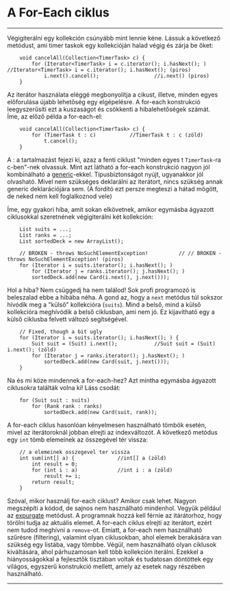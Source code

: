 A For-Each ciklus
=================

---

Végigiterálni egy kollekción csúnyább mint lennie kéne. Lássuk a következő metódust, ami timer taskok egy kollekcióján halad végig és zárja be őket:

    	void cancelAll(Collection<TimerTask> c) {
    		for (Iterator<TimerTask> i = c.iterator(); i.hasNext(); )	//Iterator<TimerTask> i = c.iterator(); i.hasNext(); (piros)
    			i.next().cancel();					//i.next() (piros)
    	}

Az iterátor használata eléggé megbonyolítja a cikust, illetve, minden egyes előforulása újabb lehetőség egy elgépelésre. A for-each konstrukció leegyszerűsíti ezt a kuszaságot és csökkenti a hibalehetőségek számát. Íme, az előző példa a for-each-el:

    	void cancelAll(Collection<TimerTask> c) {
    		for (TimerTask t : c)			//TimerTask t : c (zöld)
    			t.cancel();
    	}

A : a tartalmazást fejezi ki, azaz a fenti ciklust "minden egyes t `TimerTask`-ra c-ben"-nek olvassuk. Mint azt látható a for-each konstrukció nagyon jól kombinálható a [generic](./generics.html "Generics")-ekkel. Típusbiztonságot nyújt, ugyanakkor jól olvasható. Mivel nem szükséges deklarálni az iterátort, nincs szükség annak generic deklarációjára sem. (A fordító ezt persze megteszi a hátad mögött, de neked nem kell foglalkoznod vele)

Íme, egy gyakori hiba, amit sokan elkövetnek, amikor egymásba ágyazott ciklusokkal szeretnének végigiterálni két kollekción:

    	List suits = ...;
    	List ranks = ...;
    	List sortedDeck = new ArrayList();

    	// BROKEN - throws NoSuchElementException!			// // BROKEN - throws NoSuchElementException! (piros)
    	for (Iterator i = suits.iterator(); i.hasNext(); )
    		for (Iterator j = ranks.iterator(); j.hasNext(); )
    		sortedDeck.add(new Card(i.next(), j.next()));

Hol a hiba? Nem csüggedj ha nem találod! Sok profi programozó is beleszalad ebbe a hibába néha. A gond az, hogy a `next` metódus túl sokszor hívódik meg a "külső" kollekcióra (`suits`). Mind a belső, mind a külső kollekcióra meghívódik a belső ciklusban, ami nem jó. Ez kijavítható egy a külső ciklusba felvett változó segítségével.

    	// Fixed, though a bit ugly
    	for (Iterator i = suits.iterator(); i.hasNext(); ) {
    		Suit suit = (Suit) i.next();			//Suit suit = (Suit) i.next(); (zöld)
    		for (Iterator j = ranks.iterator(); j.hasNext(); )
    			sortedDeck.add(new Card(suit, j.next()));
    	}

Na és mi köze mindennek a for-each-hez? Azt mintha egymásba ágyazott ciklusokra találták volna ki! Láss csodát:

    	for (Suit suit : suits)
    		for (Rank rank : ranks)
    			sortedDeck.add(new Card(suit, rank));

A for-each ciklus hasonlóan kényelmesen használható tömbök esetén, mivel az iterátoroknál jobban elrejti az indexváltozót. A következő metódus egy `int` tömb elemeinek az összegével tér vissza:

    	// a elemeinek osszegevel ter vissza
    	int sum(int[] a) {				//int[] a (zöld)
    		int result = 0;
    		for (int i : a)				//int i : a (zöld)
    			result += i;
    		return result;
    	}

Szóval, mikor használj for-each ciklust? Amikor csak lehet. Nagyon megszépíti a kódod, de sajnos nem használható mindenhol. Vegyük például az [expurgate](./expurgate.html "Expurgate") metódust. A programnak hozzá kell férnie az itárátorhoz, hogy törölni tudja az aktuális elemet. A for-each ciklus elrejti az iterátort, ezért nem tudod meghívni a `remove`-ot. Emiatt, a for-each nem használható szűrésre (filtering), valamint olyan ciklusokban, ahol elemek berakására van szükség egy listába, vagy tömbbe. Végül, nem használható olyan ciklusok kiváltására, ahol párhuzamosan kell több kollekción iterálni. Ezekkel a hiányosságokkal a fejlesztők tisztában voltak és tudatosan döntöttek egy világos, egyszerű konstrukció mellett, amely az esetek nagy részében használható.

---


